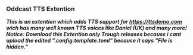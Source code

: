 ### Oddcast TTS Extention
**_This is an extention which adds TTS support for https://ttsdemo.com wich has many well known TTS voices like Daniel (UK) and many more! Notice: Download this Extention only Trough releases because i cant upload the edited ".config.template.toml" because it says "File is hidden."_**
